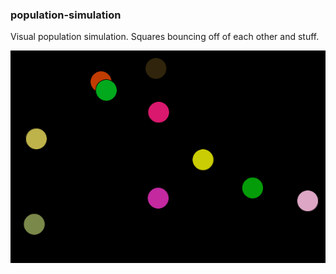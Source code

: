 ### population-simulation

Visual population simulation. Squares bouncing off of each other and stuff.

![demonstration](demonstration.gif)
